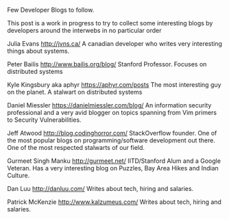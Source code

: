 Few Developer Blogs to follow.

This post is a work in progress to try to collect some interesting blogs by developers around the interwebs in no particular order

Julia Evans http://jvns.ca/
A canadian developer who writes very interesting things about systems.

Peter Bailis http://www.bailis.org/blog/
Stanford Professor. Focuses on distributed systems

Kyle Kingsbury aka aphyr https://aphyr.com/posts
The most interesting guy on the planet. A stalwart on distributed systems

Daniel Miessler https://danielmiessler.com/blog/
An information security professional and a very avid blogger on topics spanning from Vim primers to Security Vulnerabilities.

Jeff Atwood http://blog.codinghorror.com/
StackOverflow founder. One of the most popular blogs on programming/software development out there. One of the most respected stalwarts of our field.

Gurmeet Singh Manku http://gurmeet.net/
IITD/Stanford Alum and a Google Veteran. Has a very interesting blog on Puzzles, Bay Area Hikes and Indian Culture.

Dan Luu http://danluu.com/
Writes about tech, hiring and salaries.

Patrick McKenzie http://www.kalzumeus.com/
Writes about tech, hiring and salaries.
